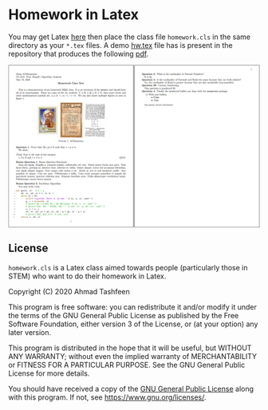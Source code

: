 # Homework in Latex

You may get Latex [here](https://tug.org/texlive/) then place the class file `homework.cls` in the same directory as your `*.tex` files. A demo [hw.tex](hw.tex) file has is present in the repository that produces the following [pdf](hw.pdf).

<img src="./media/screenshot.png" align="center" />

## License

`homework.cls` is a Latex class aimed towards people (particularly those in STEM) who want to do their homework in Latex.

Copyright (C) 2020  Ahmad Tashfeen

This program is free software: you can redistribute it and/or modify
it under the terms of the GNU General Public License as published by
the Free Software Foundation, either version 3 of the License, or
(at your option) any later version.

This program is distributed in the hope that it will be useful,
but WITHOUT ANY WARRANTY; without even the implied warranty of
MERCHANTABILITY or FITNESS FOR A PARTICULAR PURPOSE.  See the
GNU General Public License for more details.

You should have received a copy of the [GNU General Public License](COPYING)
along with this program.  If not, see <https://www.gnu.org/licenses/>.
